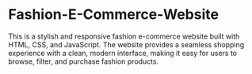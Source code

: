 # Fashion-E-Commerce-Website
This is a stylish and responsive fashion e-commerce website built with HTML, CSS, and JavaScript. The website provides a seamless shopping experience with a clean, modern interface, making it easy for users to browse, filter, and purchase fashion products.
